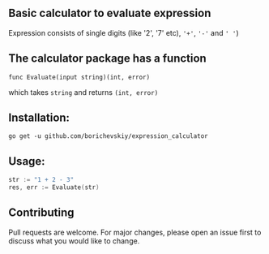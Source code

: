 ## Basic calculator to evaluate expression

Expression consists of single digits (like '2', '7' etc), `'+'`, `'-'` and `' '`)

## The calculator package has a function

```func Evaluate(input string)(int, error)```

which takes ```string``` and returns ```(int, error)```
## Installation:

```go get -u github.com/borichevskiy/expression_calculator```
## Usage:

```go
str := "1 + 2 - 3"
res, err := Evaluate(str)
```
## Contributing

Pull requests are welcome. For major changes, please open an issue first to discuss what you would like to change.
